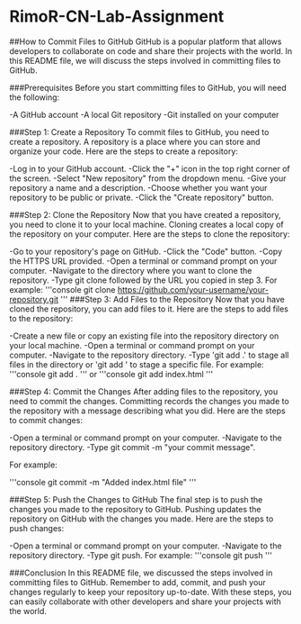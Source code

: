 # RimoR-CN-Lab-Assignment
##How to Commit Files to GitHub
GitHub is a popular platform that allows developers to collaborate on code and share their projects with the world. In this README file, we will discuss the steps involved in committing files to GitHub.

###Prerequisites
Before you start committing files to GitHub, you will need the following:

-A GitHub account
-A local Git repository
-Git installed on your computer


###Step 1: Create a Repository
To commit files to GitHub, you need to create a repository. A repository is a place where you can store and organize your code. Here are the steps to create a repository:

-Log in to your GitHub account.
-Click the "+" icon in the top right corner of the screen.
-Select "New repository" from the dropdown menu.
-Give your repository a name and a description.
-Choose whether you want your repository to be public or private.
-Click the "Create repository" button.

###Step 2: Clone the Repository
Now that you have created a repository, you need to clone it to your local machine. Cloning creates a local copy of the repository on your computer. Here are the steps to clone the repository:

-Go to your repository's page on GitHub.
-Click the "Code" button.
-Copy the HTTPS URL provided.
-Open a terminal or command prompt on your computer.
-Navigate to the directory where you want to clone the repository.
-Type git clone followed by the URL you copied in step 3.
For example:
'''console
git clone https://github.com/your-username/your-repository.git
'''
###Step 3: Add Files to the Repository
Now that you have cloned the repository, you can add files to it. Here are the steps to add files to the repository:

-Create a new file or copy an existing file into the repository directory on your local machine.
-Open a terminal or command prompt on your computer.
-Navigate to the repository directory.
-Type 'git add .' to stage all files in the directory or 'git add <filename>' to stage a specific file.
For example:
'''console
git add .
'''
or
'''console
git add index.html
'''

###Step 4: Commit the Changes
After adding files to the repository, you need to commit the changes. Committing records the changes you made to the repository with a message describing what you did. Here are the steps to commit changes:

-Open a terminal or command prompt on your computer.
-Navigate to the repository directory.
-Type git commit -m "your commit message".

For example:

'''console
git commit -m "Added index.html file"
'''

###Step 5: Push the Changes to GitHub
The final step is to push the changes you made to the repository to GitHub. Pushing updates the repository on GitHub with the changes you made. Here are the steps to push changes:

-Open a terminal or command prompt on your computer.
-Navigate to the repository directory.
-Type git push.
For example:
'''console
git push
'''

###Conclusion
In this README file, we discussed the steps involved in committing files to GitHub. Remember to add, commit, and push your changes regularly to keep your repository up-to-date. With these steps, you can easily collaborate with other developers and share your projects with the world.
